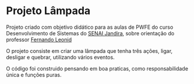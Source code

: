 # Projeto Lâmpada

Projeto criado com objetivo didático para as aulas de PWFE do curso Desenvolvimento de Sistemas do [SENAI Jandira](https://jandira.sp.senai.br/), sobre orientação do professor [Fernando Leonid](https://github.com/fernandoleonid)

O projeto consiste em criar uma lâmpada que tenha três ações, ligar, desligar e quebrar, utilizando vários eventos.

O código foi construido pensando em boa praticas, como responsabilidade única e funções puras. 